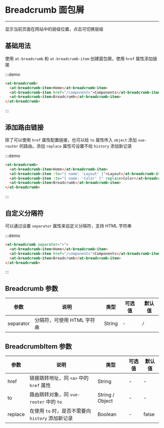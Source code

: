 
# Breadcrumb 面包屑

----

显示当前页面在网站中的层级位置，点击可切换层级

## 基础用法

使用 `at-breadcrumb` 和 `at-breadcrumb-item` 创建面包屑，使用 `href` 属性添加链接

:::demo
```html
<at-breadcrumb>
  <at-breadcrumb-item>Home</at-breadcrumb-item>
  <at-breadcrumb-item href="/components">Components</at-breadcrumb-item>
  <at-breadcrumb-item>Breadcrumb</at-breadcrumb-item>
</at-breadcrumb>
```
:::

## 添加路由链接

除了可以使用 `href` 属性配置链接，也可以给 `to` 属性传入 `object` 添加 `vue-router` 的路由。添加 `replace` 属性可设置不给 `history` 添加新记录

:::demo
```html
<at-breadcrumb>
  <at-breadcrumb-item>Home</at-breadcrumb-item>
  <at-breadcrumb-item :to="{ name: 'Layout' }">Layout</at-breadcrumb-item>
  <at-breadcrumb-item :to="{ name: 'Color' }" replace>Color</at-breadcrumb-item>
  <at-breadcrumb-item>Breadcrumb</at-breadcrumb-item>
</at-breadcrumb>
```
:::

## 自定义分隔符

可以通过设置 `separator` 属性来自定义分隔符，支持 HTML 字符串

:::demo
```html
<at-breadcrumb separator=">">
  <at-breadcrumb-item>Home</at-breadcrumb-item>
  <at-breadcrumb-item href="/components">Components</at-breadcrumb-item>
  <at-breadcrumb-item>Breadcrumb</at-breadcrumb-item>
</at-breadcrumb>
```
:::


## Breadcrumb 参数

| 参数      | 说明          | 类型      | 可选值                           | 默认值  |
|---------- |-------------- |---------- |--------------------------------  |-------- |
| separator | 分隔符，可使用 HTML 字符串 | String | - | `/` |

## BreadcrumbItem 参数

| 参数      | 说明          | 类型      | 可选值                           | 默认值  |
|---------- |-------------- |---------- |--------------------------------  |-------- |
| href | 链接跳转地址，同 `<a>` 中的 `href` 属性 | String | - | - |
| to | 路由跳转对象，同 `vue-router` 中的 `to` | String / Object | - | - |
| replace | 在使用 `to` 时，是否不需要向 `history` 添加新记录 | Boolean | - | false |
